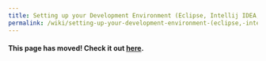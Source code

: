 ```yaml
---
title: Setting up your Development Environment (Eclipse, Intellij IDEA, NetBeans)
permalink: /wiki/setting-up-your-development-environment-(eclipse,-intellij-idea,-netbeans)
---
```

#### This page has moved! Check it out [here](https://libgdx.com/dev/setup/).

<!-- Keep this page, since apparently there are still some links pointing here -->